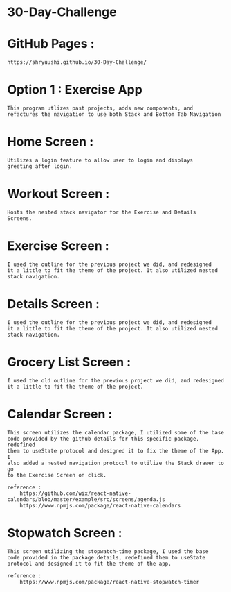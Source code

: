 # 30-Day-Challenge

# GitHub Pages : 
    https://shryuushi.github.io/30-Day-Challenge/

# Option 1 : Exercise App
    This program utlizes past projects, adds new components, and 
    refactures the navigation to use both Stack and Bottom Tab Navigation

# Home Screen :
    Utilizes a login feature to allow user to login and displays
    greeting after login.

# Workout Screen : 
    Hosts the nested stack navigator for the Exercise and Details
    Screens.

# Exercise Screen : 
    I used the outline for the previous project we did, and redesigned 
    it a little to fit the theme of the project. It also utilized nested
    stack navigation.

# Details Screen :
    I used the outline for the previous project we did, and redesigned 
    it a little to fit the theme of the project. It also utilized nested
    stack navigation.

# Grocery List Screen :
    I used the old outline for the previous project we did, and redesigned 
    it a little to fit the theme of the project.

# Calendar Screen :
    This screen utilizes the calendar package, I utilized some of the base 
    code provided by the github details for this specific package, redefined 
    them to useState protocol and designed it to fix the theme of the App. I
    also added a nested navigation protocol to utilize the Stack drawer to go
    to the Exercise Screen on click.

    reference :
        https://github.com/wix/react-native-calendars/blob/master/example/src/screens/agenda.js
        https://www.npmjs.com/package/react-native-calendars

# Stopwatch Screen : 
    This screen utilizing the stopwatch-time package, I used the base
    code provided in the package details, redefined them to useState 
    protocol and designed it to fit the theme of the app.
    
    reference :
        https://www.npmjs.com/package/react-native-stopwatch-timer
